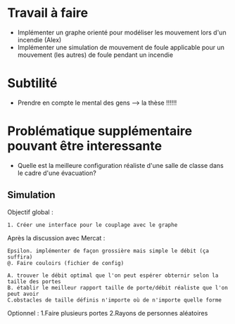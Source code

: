 ﻿# Travail à faire
- Implémenter un graphe orienté pour modéliser les mouvement lors d'un incendie (Alex)
- Implémenter une simulation de mouvement de foule applicable pour un mouvement  (les autres)
 de foule pendant un incendie

# Subtilité
- Prendre en compte le mental des gens --> la thèse !!!!!!

# Problématique supplémentaire pouvant être interessante

- Quelle est la meilleure configuration réaliste d'une salle de classe dans le cadre d'une évacuation?

## Simulation


Objectif global :

	1. Créer une interface pour le couplage avec le graphe


Après la discussion avec Mercat :

	Epsilon. implémenter de façon grossière mais simple le débit (ça suffira)
	@. Faire couloirs (fichier de config)
	
	A. trouver le débit optimal que l'on peut espérer obternir selon la taille des portes
	B. établir le meilleur rapport taille de porte/débit réaliste que l'on peut avoir
	C.obstacles de taille définis n'importe où de n'importe quelle forme
	
Optionnel :
	1.Faire plusieurs portes
	2.Rayons de personnes aléatoires
